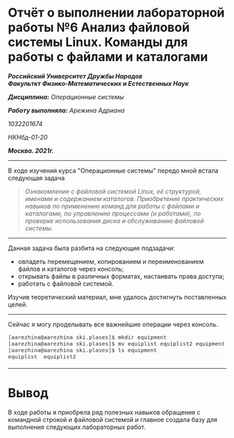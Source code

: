 # Отчёт о выполнении лабораторной работы №6 Анализ файловой системы Linux. Команды для работы с файлами и каталогами

**_Российский Университет Дружбы Народов_**  
**_Факульткт Физико-Математических и Естественных Наук_**

**_Дисциплина:_** _Операционные системы_

**_Работу выполняла:_** _Арежина Адриана_

_1032201674_

_НКНбд-01-20_

**_Москва. 2021г._**

---

В ходе изучения курса "Операционные системы" передо мной встала следующая задача

> _Ознакомление с файловой системой Linux, её структурой, именами и содержанием каталогов. Приобретение практических навыков по применению команд для работы с файлами и каталогами, по управлению процессами (и работами), по проверке использования диска и обслуживанию файловой системы._

---

Данная задача была разбита на следующие подзадачи:

- овладеть перемещением, копированием и переименованием файлов и каталогов через консоль;
- открывать файлы в различных форматах, настаивать права доступа;
- работать с файловой системой.

Изучив теоретический материал, мне удалось достигнуть поставленных целей.

---

Сейчас я могу проделывать все важнейшие операции через консоль.

![работа](https://github.com/Adriana-Arezhina/Lab/blob/main/Lab06/pict/6.JPG)

---

# Вывод

В ходе работы я приобрела ряд полезных навыков обращения с командной строкой и файловой системой и главное создала базу для выполнения следующих лабораторных работ.
